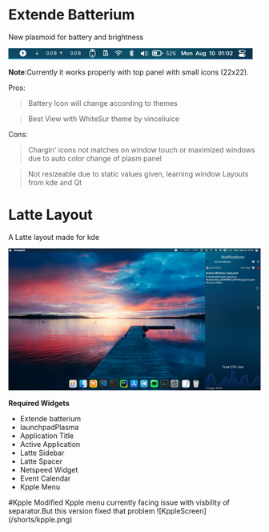 # Extende Batterium 


New plasmoid  for battery and brightness

![Battery ScreenShort](/shorts/battery.png)

<b>Note</b>:Currently it works properly with top panel with small icons (22x22).

Pros:

>Battery Icon will change according to themes 

>Best View with WhiteSur theme by vinceliuice

Cons:

>Chargin' icons not matches on window touch or maximized windows due to auto color change of plasm panel

>Not resizeable due to static values given, learning window Layouts from kde and Qt 


# Latte Layout

A Latte layout made for kde

![Latte Screen](/shorts/display.png)

<b>Required Widgets</b>
<ul>
<li>Extende batterium</li>
 <li>launchpadPlasma</li>
 <li>Application Title</li>
 <li>Active Application</li>
 <li>Latte Sidebar</li>
 <li>Latte Spacer</li>
 <li>Netspeed Widget</li>
 <li>Event Calendar</li>
 <li>Kpple Menu</li>
</ul>
#Kpple Modified
Kpple menu currently facing issue with visbility of separator.But this version fixed that problem
![KppleScreen](/shorts/kpple.png)
